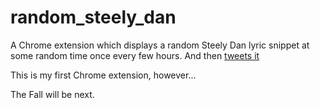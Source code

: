 # random_steely_dan

A Chrome extension which displays a random Steely Dan lyric snippet at some random time once every few hours. And then [tweets it](https://twitter.com/randomsteelydan)

This is my first Chrome extension, however...

The Fall will be next.
